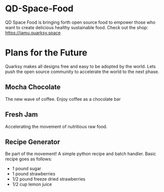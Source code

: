 # QD-Space-Food
QD Space Food is bringing forth open source food to empower those who want to create delicious healthy sustainable food.
Check out the shop: https://jamu.quarksy.space
# Plans for the Future
Quarksy makes all designs free and easy to be adopted by the world. Lets push the open source community to accelerate the world to the next phase.
## Mocha Chocolate
The new wave of coffee. Enjoy coffee as a chocolate bar
## Fresh Jam
Accelerating the movement of nutritious raw food.
## Recipe Generator
Be part of the movement! A simple python recipe and batch handler.
Basic recipe goes as follows:
- 1 pound sugar
- 1 pound strawberries
- 1/2 pound freeze dried strawberries
- 1/2 cup lemon juice
